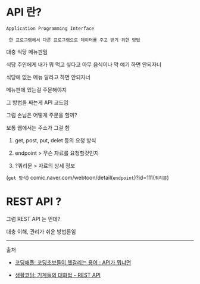 # API 란?

`Application Programming Interface`

     한 프로그램에서 다른 프로그램으로 데이터를 주고 받기 위한 방법

대충 식당 메뉴판임

식당 주인에게 내가 뭐 먹고 싶다고 아무 음식이나 막 얘기 하면 안되자너

식당에 없는 메뉴 달라고 하면 안되자너

메뉴판에 있는걸 주문해야지

그 방법을 짜는게 API 코드임

그럼 손님은 어떻게 주문을 할까?

보통 웹에서는 주소가 그걸 함

1. get, post, put, delet 등의 요청 방식

2. endpoint > 무슨 자료를 요청할것인지

3. ?쿼리문 > 자료의 상세 정보

(`get 방식`) comic.naver.com/webtoon/detail(`endpoint`)?id=111(`쿼리문`)

# REST API ?

그럼 REST API 는 먼데?

대충 이해, 관리가 쉬운 방법론임

---

출처

- [코딩애플: 코딩초보들이 헷갈리는 용어 : API가 뭐냐면](https://www.youtube.com/watch?v=ckSdPNKM2pY)

- [생활코딩: 기계들의 대화법 - REST API](https://www.youtube.com/watch?v=PmY3dWcCxXI&t=574s)
